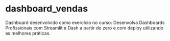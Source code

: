 # dashboard_vendas
Dashboard desenvolvido como exercício no curso: Desenvolva Dashboards Profissionais com Streamlit e Dash a partir do zero e com deploy utilizando as melhores práticas.
